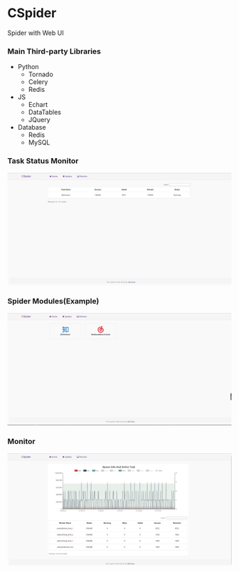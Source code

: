 # CSpider
Spider with Web UI

### Main Third-party Libraries
* Python
  * Tornado
  * Celery
  * Redis
* JS
  * Echart
  * DataTables
  * JQuery
* Database
  * Redis
  * MySQL

### Task Status Monitor
![image](https://github.com/Cichar/CSpider/blob/master/screenshots/task_update.png)

### Spider Modules(Example)
![image](https://github.com/Cichar/CSpider/blob/master/screenshots/spider_module.png)

### Monitor
![image](https://github.com/Cichar/CSpider/blob/master/screenshots/monitor.png)
